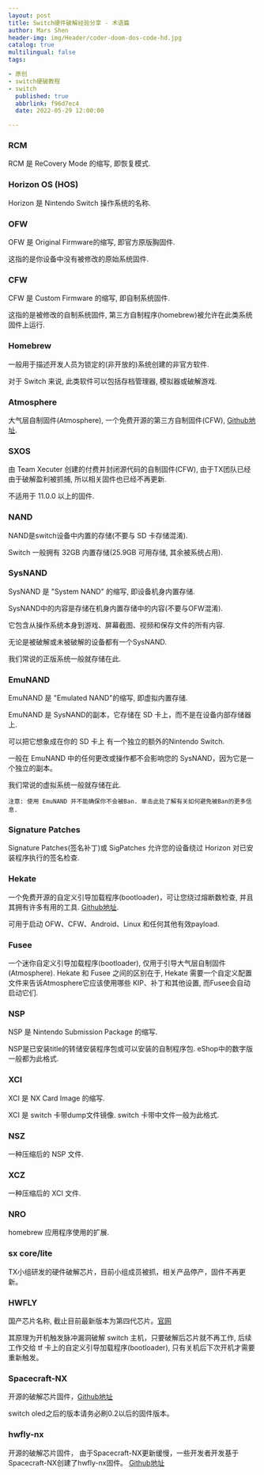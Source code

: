 ```yaml
---
layout: post
title: Switch硬件破解经验分享 - 术语篇
author: Mars Shen
header-img: img/Header/coder-doom-dos-code-hd.jpg
catalog: true
multilingual: false
tags:

- 原创
- switch硬破教程
- switch
  published: true
  abbrlink: f96d7ec4
  date: 2022-05-29 12:00:00

---
```


### **RCM**

RCM 是 ReCovery Mode 的缩写, 即恢复模式.

### **Horizon OS (HOS)**

Horizon 是 Nintendo Switch 操作系统的名称.

### **OFW**

OFW 是 Original Firmware的缩写, 即官方原版胸固件.

这指的是你设备中没有被修改的原始系统固件.
<!-- more -->

### **CFW**

CFW 是 Custom Firmware 的缩写, 即自制系统固件.

这指的是被修改的自制系统固件, 第三方自制程序(homebrew)被允许在此类系统固件上运行.

### **Homebrew**

一般用于描述开发人员为锁定的(非开放的)系统创建的非官方软件.

对于 Switch 来说, 此类软件可以包括存档管理器, 模拟器或破解游戏.

### **Atmosphere**

大气层自制固件(Atmosphere), 一个免费开源的第三方自制固件(CFW), [Github地址](https://github.com/Atmosphere-NX/Atmosphere).

### **SXOS**

由 Team Xecuter 创建的付费并封闭源代码的自制固件(CFW), 由于TX团队已经由于破解盈利被抓捕, 所以相关固件也已经不再更新.

不适用于 11.0.0 以上的固件.

### **NAND**

NAND是switch设备中内置的存储(不要与 SD 卡存储混淆).

Switch 一般拥有 32GB 内置存储(25.9GB 可用存储, 其余被系统占用).

### **SysNAND**

SysNAND 是 "System NAND" 的缩写, 即设备机身内置存储.

SysNAND中的内容是存储在机身内置存储中的内容(不要与OFW混淆).

它包含从操作系统本身到游戏、屏幕截图、视频和保存文件的所有内容.

无论是被破解或未被破解的设备都有一个SysNAND.

我们常说的正版系统一般就存储在此.

### **EmuNAND**

EmuNAND 是 "Emulated NAND"的缩写, 即虚拟内置存储.

EmuNAND 是 SysNAND的副本，它存储在 SD 卡上，而不是在设备内部存储器上.

可以把它想象成在你的 SD 卡上 有一个独立的额外的Nintendo Switch.

一般在 EmuNAND 中的任何更改或操作都不会影响您的 SysNAND，因为它是一个独立的副本。

我们常说的虚拟系统一般就存储在此.

```
注意: 使用 EmuNAND 并不能确保你不会被Ban. 单击此处了解有关如何避免被Ban的更多信息.
```

### **Signature Patches**

Signature Patches(签名补丁)或 SigPatches 允许您的设备绕过 Horizon 对已安装程序执行的签名检查.

### **Hekate**

一个免费开源的自定义引导加载程序(bootloader)，可让您绕过熔断数检查, 并且其拥有许多有用的工具. [Github地址](https://github.com/CTCaer/hekate).

可用于启动 OFW、CFW、Android、Linux 和任何其他有效payload.

### **Fusee**

一个迷你自定义引导加载程序(bootloader), 仅用于引导大气层自制固件(Atmosphere).
Hekate 和 Fusee 之间的区别在于, Hekate 需要一个自定义配置文件来告诉Atmosphere它应该使用哪些 KIP、补丁和其他设置, 而Fusee会自动启动它们.

### **NSP**

NSP 是 Nintendo Submission Package 的缩写.

NSP是已安装title的转储安装程序包或可以安装的自制程序包. eShop中的数字版一般都为此格式.

### **XCI**

XCI 是 NX Card Image 的缩写.

XCI 是 switch 卡带dump文件镜像. switch 卡带中文件一般为此格式.

### **NSZ**

一种压缩后的 NSP 文件.

### **XCZ**

一种压缩后的 XCI 文件.

### **NRO**

homebrew 应用程序使用的扩展.

### **sx core/lite**

TX小组研发的硬件破解芯片，目前小组成员被抓，相关产品停产，固件不再更新。

### **HWFLY**

国产芯片名称, 截止目前最新版本为第四代芯片。[官网](https://www.chipnx.com/)

其原理为开机触发脉冲漏洞破解 switch 主机，只要破解后芯片就不再工作, 后续工作交给 tf 卡上的自定义引导加载程序(bootloader), 只有关机后下次开机才需要重新触发。

### **Spacecraft-NX**

开源的破解芯片固件，[Github地址](https://github.com/Spacecraft-NX/firmware)

switch oled之后的版本请务必刷0.2以后的固件版本。

### **hwfly-nx**

开源的破解芯片固件， 由于Spacecraft-NX更新缓慢，一些开发者开发基于Spacecraft-NX创建了hwfly-nx固件。 [Github地址](https://github.com/hwfly-nx)
